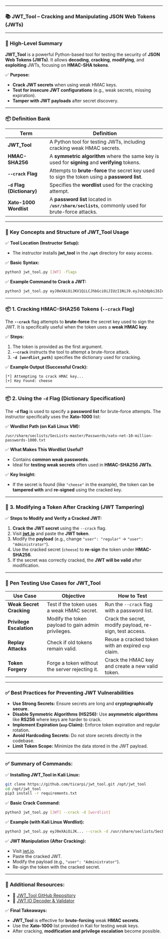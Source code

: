 
---

### 📚 **JWT_Tool – Cracking and Manipulating JSON Web Tokens (JWTs)**

---

### 🚀 **High-Level Summary**

**JWT_Tool** is a powerful Python-based tool for testing the security of **JSON Web Tokens (JWTs)**. It allows **decoding**, **cracking**, **modifying**, and **exploiting** JWTs, focusing on **HMAC-SHA tokens**.

✅ **Purpose:**

- **Crack JWT secrets** when using weak HMAC keys.
- **Test for insecure JWT configurations** (e.g., weak secrets, missing expiration).
- **Tamper with JWT payloads** after secret discovery.

---

### 📦 **Definition Bank**

|**Term**|**Definition**|
|---|---|
|**JWT_Tool**|A Python tool for testing JWTs, including cracking weak HMAC secrets.|
|**HMAC-SHA256**|A **symmetric algorithm** where the same key is used for **signing** and **verifying** tokens.|
|**`--crack` Flag**|Attempts to **brute-force** the secret key used to sign the token using a **password list**.|
|**`-d` Flag (Dictionary)**|Specifies the **wordlist** used for the cracking attempt.|
|**Xato-1000 Wordlist**|A **password list** located in **`/usr/share/seclists`**, commonly used for brute-force attacks.|

---

### 📡 **Key Concepts and Structure of JWT_Tool Usage**

✅ **Tool Location (Instructor Setup):**

- The instructor installs **jwt_tool** in the **`/opt`** directory for easy access.

✅ **Basic Syntax:**

```bash
python3 jwt_tool.py [JWT] -flags
```

✅ **Example Command to Crack a JWT:**

```bash
python3 jwt_tool.py eyJ0eXAiOiJKV1QiLCJhbGciOiJIUzI1NiJ9.eyJsb2dpbiI6InRpY2FycGkifQ.aqNCvShlNT9jBFTPBpHDbt2gBB1MyHiisSDdp8SQvgw --crack -d /usr/share/seclists/SecLists-master/Passwords/xato-net-10-million-passwords-1000.txt
```

---

### 📦 **1. Cracking HMAC-SHA256 Tokens (`--crack` Flag)**

The **`--crack`** flag attempts to **brute-force** the secret key used to sign the JWT. It is specifically useful when the token uses a **weak HMAC key**.

✅ **Steps:**

1. The token is provided as the first argument.
2. **`--crack`** instructs the tool to attempt a brute-force attack.
3. **`-d [wordlist_path]`** specifies the dictionary used for cracking.

✅ **Example Output (Successful Crack):**

```
[*] Attempting to crack HMAC key...
[+] Key Found: cheese
```

---

### 📦 **2. Using the `-d` Flag (Dictionary Specification)**

The **`-d` flag** is used to specify a **password list** for brute-force attempts. The instructor specifically uses the **Xato-1000** list:

✅ **Wordlist Path (on Kali Linux VM):**

```plaintext
/usr/share/seclists/SecLists-master/Passwords/xato-net-10-million-passwords-1000.txt
```

✅ **What Makes This Wordlist Useful?**

- Contains **common weak passwords**.
- Ideal for **testing weak secrets** often used in **HMAC-SHA256 JWTs**.

✅ **Key Insight:**

- If the secret is found (like `"cheese"` in the example), the token can be **tampered with** and **re-signed** using the cracked key.

---

### 📡 **3. Modifying a Token After Cracking (JWT Tampering)**

✅ **Steps to Modify and Verify a Cracked JWT:**

1. **Crack the JWT secret** using the `--crack` flag.
2. Visit **[jwt.io](https://jwt.io/)** and paste the **JWT token**.
3. Modify the **payload** (e.g., change `"user": "regular"` → `"user": "Administrator"`).
4. Use the cracked secret (`cheese`) to **re-sign** the token under **HMAC-SHA256**.
5. If the secret was correctly cracked, the **JWT will be valid** after modification.

---

### 🎯 **Pen Testing Use Cases for JWT_Tool**

|**Use Case**|**Objective**|**How to Test**|
|---|---|---|
|**Weak Secret Cracking**|Test if the token uses a weak HMAC secret.|Run the `--crack` flag with a password list.|
|**Privilege Escalation**|Modify the token payload to gain admin privileges.|Crack the secret, modify payload, re-sign, test access.|
|**Replay Attacks**|Check if old tokens remain valid.|Reuse a cracked token with an expired `exp` claim.|
|**Token Forgery**|Forge a token without the server rejecting it.|Crack the HMAC key and create a new valid token.|

---

### ✅ **Best Practices for Preventing JWT Vulnerabilities**

- **Use Strong Secrets:** Ensure secrets are long and **cryptographically secure**.
- **Disable Symmetric Algorithms (HS256):** Use **asymmetric algorithms** like **RS256** where keys are harder to crack.
- **Implement Expiration (`exp` Claim):** Enforce token expiration and regular rotation.
- **Avoid Hardcoding Secrets:** Do not store secrets directly in the codebase.
- **Limit Token Scope:** Minimize the data stored in the JWT payload.

---

### ✅ **Summary of Commands:**

✅ **Installing JWT_Tool in Kali Linux:**

```bash
git clone https://github.com/ticarpi/jwt_tool.git /opt/jwt_tool
cd /opt/jwt_tool
pip3 install -r requirements.txt
```

✅ **Basic Crack Command:**

```bash
python3 jwt_tool.py [JWT] --crack -d [wordlist]
```

✅ **Example (with Kali Linux Wordlist):**

```bash
python3 jwt_tool.py eyJ0eXAiOiJK... --crack -d /usr/share/seclists/SecLists-master/Passwords/xato-net-10-million-passwords-1000.txt
```

✅ **JWT Manipulation (After Cracking):**

- Visit [jwt.io](https://jwt.io/).
- Paste the cracked JWT.
- Modify the payload (e.g., `"user": "Administrator"`).
- Re-sign the token with the cracked secret.

---

### 🔗 **Additional Resources:**

- 🔗 [JWT_Tool GitHub Repository](https://github.com/ticarpi/jwt_tool)
- 🔗 [JWT.IO Decoder & Validator](https://jwt.io/)

✅ **Final Takeaways:**

- **JWT_Tool** is effective for **brute-forcing** weak **HMAC secrets**.
- Use the **Xato-1000** list provided in Kali for testing weak keys.
- After cracking, **modification and privilege escalation** become possible.